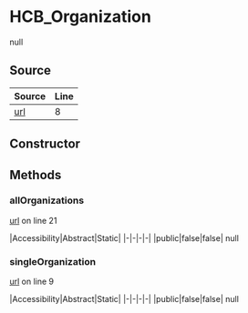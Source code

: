 # HCB_Organization

null
## Source
|Source|Line|
|-|-|
|[url](https://github.com/devramsean0/hcb.js/blob/20ec8c6/src/api_endpoints/organization.ts#L8)|8|
## Constructor
## Methods
### allOrganizations
[url](https://github.com/devramsean0/hcb.js/blob/20ec8c6/src/api_endpoints/organization.ts#L21) on line 21  

|Accessibility|Abstract|Static|
|-|-|-|-|
|public|false|false|
null

### singleOrganization
[url](https://github.com/devramsean0/hcb.js/blob/20ec8c6/src/api_endpoints/organization.ts#L9) on line 9  

|Accessibility|Abstract|Static|
|-|-|-|-|
|public|false|false|
null

